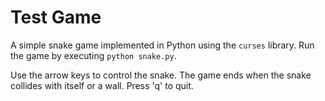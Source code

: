 # Test Game

A simple snake game implemented in Python using the `curses` library. Run the game by executing `python snake.py`.

Use the arrow keys to control the snake. The game ends when the snake collides with itself or a wall. Press 'q' to quit.
